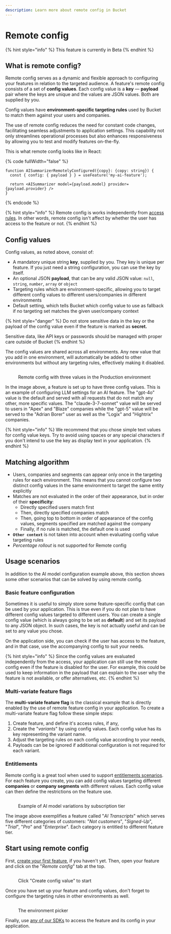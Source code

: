```yaml
---
description: Learn more about remote config in Bucket
---
```


# Remote config

{% hint style="info" %}
This feature is currently in Beta
{% endhint %}

## What is remote config?

Remote config serves as a dynamic and flexible approach to configuring your features in relation to the targeted audience. A feature's remote config consists of a set of **config values**. Each config value is a **key** — **payload** pair where the keys are unique and the values are JSON values. Both are supplied by you.

Config values have **environment-specific targeting rules** used by Bucket to match them against your users and companies.

The use of remote config reduces the need for constant code changes, facilitating seamless adjustments to application settings. This capability not only streamlines operational processes but also enhances responsiveness by allowing you to test and modify features on-the-fly.

This is what remote config looks like in React:

{% code fullWidth="false" %}
```tsx
function AISummarizerRemotelyConfigured({copy}: {copy: string}) {
  const { config: { payload } } = useFeature('my-ai-feature');

  return <AISummarizer model={payload.model} provider={payload.provider} />
}
```
{% endcode %}

{% hint style="info" %}
Remote config is works independently from [access rules](feature-rollouts/feature-targeting-rules.md). In other words, remote config isn't affect by whether the user has access to the feature or not.
{% endhint %}

## Config values

Config values, as noted above, consist of:

* A mandatory unique string **key**, supplied by you. They key is unique per feature. If you just need a string configuration, you can use the key by itself.
* An optional JSON **payload**, that can be any valid JSON value: `null`, `string`, `number`, `array` or `object`
* Targeting rules which are environment-specific, allowing you to target different config values to different users/companies in different environments
* Default setting, which tells Bucket which config value to use as fallback if no targeting set matches the given user/company context

{% hint style="danger" %}
Do not store sensitive data in the key or the payload of the config value even if the feature is marked as **secret.**

Sensitive data, like API keys or passwords should be managed with proper care outside of Bucket
{% endhint %}

The config values are shared across all environments. Any new value that you add in one environment, will automatically be added to other environments but without any targeting rules, effectively making it disabled.

<figure><img src="../.gitbook/assets/remote config - 3.png" alt=""><figcaption><p>Remote config with three values in the Production environment</p></figcaption></figure>

In the image above, a feature is set up to have three config values. This is an example of configuring  LLM settings for an AI feature. The "gpt-4o" value is the default and served with all requests that do not match any other, more specific values. The "claude-3-7-sonnet" value will be served to users in "Apex" and "Blaze" companies while the "gpt-5" value will be served to the "Adrian Borer" user as well as the "Logix" and "Hightrix" companies.

{% hint style="info" %}
We recommend that you chose simple text values for config value keys. Try to avoid using spaces or any special characters if you don't intend to use the key as display text in your application.
{% endhint %}

## Matching algorithm&#x20;

* Users, companies and segments can appear only once in the targeting rules for each environment. This means that you cannot configure two distinct config values in the same environment to target the same entity explicitly
* Matches are not evaluated in the order of their appearance, but in order of their **specificity**:
  * Directly specified users match first
  * Then, directly specified companies match
  * Then, going top to bottom in order of appearance of the config values, segments specified are matched against the company
  * Finally, if no rule is matched, the default one is used
* **`Other context`** is  not taken into account when evaluating config value targeting rules
* _Percentage rollout_ is not supported for Remote config

## Usage scenarios

In addition to the AI model configuration example above, this section shows some other scenarios that can be solved by using remote config.

### Basic feature configuration

Sometimes it is useful to simply store some feature-specific config that can be used by your application. This is true even if you do not plan to have different config values targeted to different users. You can create a single config value (which is always going to be set as **default**) and set its payload to any JSON object. In such cases, the key is not actually useful and can be set to any value you chose.

On the application side, you can check if the user has access to the feature, and in that case, use the accompanying config to suit your needs.

{% hint style="info" %}
Since the config values are evaluated independently from the access, your application can still use the remote config even if the feature is disabled for the user. For example, this could be used to keep information in the payload that can explain to the user why the feature is not available, or offer alternatives, etc.
{% endhint %}

### Multi-variate feature flags

The **multi-variate feature flag** is the classical example that is directly enabled by the use of remote feature config in your application. To create a multi-variate feature flag follow these simple steps:

1. Create feature, and define it's access rules, if any,
2. Create the "_variants_" by using config values. Each config value has its key representing the variant name.
3. Adjust the targeting rules on each config value according to your needs,
4. Payloads can be be ignored if additional configuration is not required for each variant.

### Entitlements

Remote config is a great tool when used to support [entitlements scenarios](feature-entitlements/). For each feature you create, you can add config values targeting different **companies** or **company segments** with different values. Each config value can then define the restrictions on the feature use.

<figure><img src="../.gitbook/assets/image (1).png" alt=""><figcaption><p>Example of AI model variations by subscription tier</p></figcaption></figure>

The image above exemplifies a feature called "_AI Transcripts_" which serves five different categories of customers: "_Not customers_", "_Signed-Up_", "_Trial_", "_Pro_" and "_Enterprise_". Each category is entitled to different feature tier.

## Start using remote config

First, [create your first feature](../guides/create-your-first-feature.md), if you haven't yet. Then, open your feature and click on the "_Remote config_" tab at the top.

<figure><img src="../.gitbook/assets/image (5).png" alt=""><figcaption><p>Click "Create config value" to start</p></figcaption></figure>

Once you have set up your feature and config values, don't forget to configure the targeting rules in other environments as well.

<figure><img src="../.gitbook/assets/image (6).png" alt=""><figcaption><p>The environment picker</p></figcaption></figure>

Finally, use [any of our SDKs](../supported-languages/overview.md) to access the feature and its config in your application.
